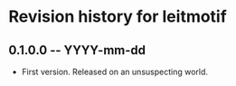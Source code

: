 # Revision history for leitmotif

## 0.1.0.0 -- YYYY-mm-dd

* First version. Released on an unsuspecting world.
